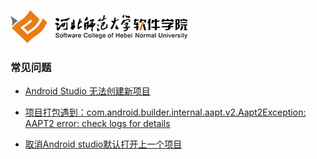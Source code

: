 ![河北师范大学软件学院](../../image/logo.png)



### 常见问题



- [Android Studio 无法创建新项目](./problem-unable-to-create-project)
- [项目打包遇到：com.android.builder.internal.aapt.v2.Aapt2Exception: AAPT2 error: check logs for details](./problem-aapt2-error)

- [取消Android studio默认打开上一个项目](./problem-reopen-last-project)